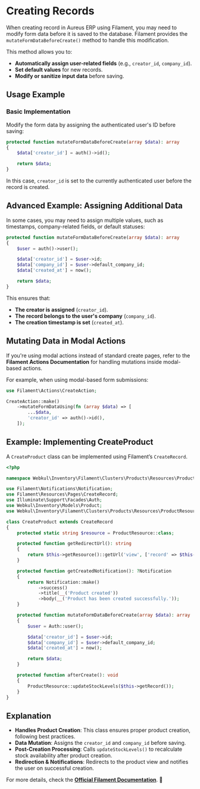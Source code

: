 # **Creating Records**

When creating record in Aureus ERP using Filament, you may need to modify form data before it is saved to the database. Filament provides the `mutateFormDataBeforeCreate()` method to handle this modification.

This method allows you to:

- **Automatically assign user-related fields** (e.g., `creator_id`, `company_id`).
- **Set default values** for new records.
- **Modify or sanitize input data** before saving.

## **Usage Example**

### **Basic Implementation**

Modify the form data by assigning the authenticated user's ID before saving:

```php
protected function mutateFormDataBeforeCreate(array $data): array
{
    $data['creator_id'] = auth()->id();

    return $data;
}
```

In this case, `creator_id` is set to the currently authenticated user before the record is created.

## **Advanced Example: Assigning Additional Data**

In some cases, you may need to assign multiple values, such as timestamps, company-related fields, or default statuses:

```php
protected function mutateFormDataBeforeCreate(array $data): array
{
    $user = auth()->user();

    $data['creator_id'] = $user->id;
    $data['company_id'] = $user->default_company_id;
    $data['created_at'] = now();

    return $data;
}
```

This ensures that:

- **The creator is assigned** (`creator_id`).
- **The record belongs to the user's company** (`company_id`).
- **The creation timestamp is set** (`created_at`).

## **Mutating Data in Modal Actions**

If you're using modal actions instead of standard create pages, refer to the **Filament Actions Documentation** for handling mutations inside modal-based actions.

For example, when using modal-based form submissions:

```php
use Filament\Actions\CreateAction;

CreateAction::make()
    ->mutateFormDataUsing(fn (array $data) => [
        ...$data,
        'creator_id' => auth()->id(),
    ]);
```

## **Example: Implementing CreateProduct**

A `CreateProduct` class can be implemented using Filament’s `CreateRecord`.

```php
<?php

namespace Webkul\Inventory\Filament\Clusters\Products\Resources\ProductResource\Pages;

use Filament\Notifications\Notification;
use Filament\Resources\Pages\CreateRecord;
use Illuminate\Support\Facades\Auth;
use Webkul\Inventory\Models\Product;
use Webkul\Inventory\Filament\Clusters\Products\Resources\ProductResource;

class CreateProduct extends CreateRecord
{
    protected static string $resource = ProductResource::class;

    protected function getRedirectUrl(): string
    {
        return $this->getResource()::getUrl('view', ['record' => $this->getRecord()]);
    }

    protected function getCreatedNotification(): ?Notification
    {
        return Notification::make()
            ->success()
            ->title(__('Product created'))
            ->body(__('Product has been created successfully.'));
    }

    protected function mutateFormDataBeforeCreate(array $data): array
    {
        $user = Auth::user();

        $data['creator_id'] = $user->id;
        $data['company_id'] = $user->default_company_id;
        $data['created_at'] = now();

        return $data;
    }

    protected function afterCreate(): void
    {
        ProductResource::updateStockLevels($this->getRecord());
    }
}
```

## **Explanation**

- **Handles Product Creation**: This class ensures proper product creation, following best practices.
- **Data Mutation**: Assigns the `creator_id` and `company_id` before saving.
- **Post-Creation Processing**: Calls `updateStockLevels()` to recalculate stock availability after product creation.
- **Redirection & Notifications**: Redirects to the product view and notifies the user on successful creation.

For more details, check the **[Official Filament Documentation](https://filamentphp.com/docs/3.x/panels/resources/creating-records)**. 🚀
